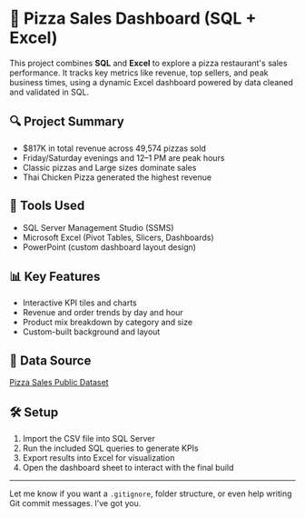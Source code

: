 # 🍕 Pizza Sales Dashboard (SQL + Excel)

This project combines **SQL** and **Excel** to explore a pizza restaurant's sales performance. It tracks key metrics like revenue, top sellers, and peak business times, using a dynamic Excel dashboard powered by data cleaned and validated in SQL.

## 🔍 Project Summary
- $817K in total revenue across 49,574 pizzas sold
- Friday/Saturday evenings and 12–1 PM are peak hours
- Classic pizzas and Large sizes dominate sales
- Thai Chicken Pizza generated the highest revenue

## 🧠 Tools Used
- SQL Server Management Studio (SSMS)
- Microsoft Excel (Pivot Tables, Slicers, Dashboards)
- PowerPoint (custom dashboard layout design)

## 📊 Key Features
- Interactive KPI tiles and charts
- Revenue and order trends by day and hour
- Product mix breakdown by category and size
- Custom-built background and layout

## 📁 Data Source
[Pizza Sales Public Dataset](https://drive.google.com/drive/folders/1ecpBALfFUMSK-GOnk-X4nZhC_uK18zih)

## 🛠️ Setup
1. Import the CSV file into SQL Server
2. Run the included SQL queries to generate KPIs
3. Export results into Excel for visualization
4. Open the dashboard sheet to interact with the final build

---

Let me know if you want a `.gitignore`, folder structure, or even help writing Git commit messages. I’ve got you.
